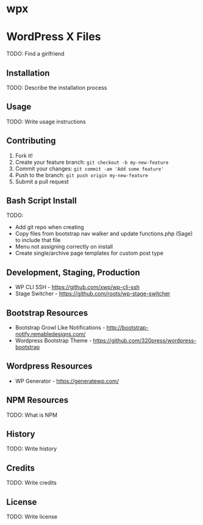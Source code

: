 # wpx
# WordPress X Files
TODO: Find a girlfriend

## Installation
TODO: Describe the installation process

## Usage
TODO: Write usage instructions

## Contributing
1. Fork it!
2. Create your feature branch: `git checkout -b my-new-feature`
3. Commit your changes: `git commit -am 'Add some feature'`
4. Push to the branch: `git push origin my-new-feature`
5. Submit a pull request

## Bash Script Install
TODO: 
* Add git repo when creating
* Copy files from bootstrap nav walker and update functions.php (Sage) to include that file
* Menu not assigning correctly on install
* Create single/archive page templates for custom post type


## Development, Staging, Production
* WP CLI SSH - https://github.com/xwp/wp-cli-ssh
* Stage Switcher - https://github.com/roots/wp-stage-switcher

## Bootstrap Resources
* Bootstrap Growl Like Notifications - http://bootstrap-notify.remabledesigns.com/
* Wordpress Bootstrap Theme - https://github.com/320press/wordpress-bootstrap

## Wordpress Resources
* WP Generator - https://generatewp.com/


## NPM Resources
TODO: What is NPM

## History
TODO: Write history

## Credits
TODO: Write credits

## License
TODO: Write license
